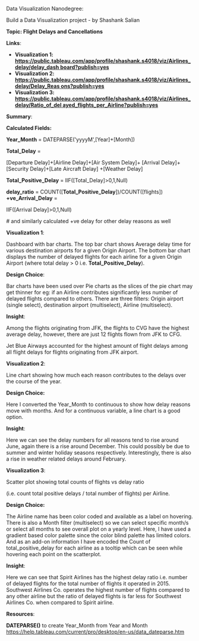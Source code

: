 ﻿Data Visualization Nanodegree:

Build a Data Visualization project - by Shashank Salian

**Topic: Flight Delays and Cancellations**

**Links**:

- **Visualization 1: [https://public.tableau.com/app/profile/shashank.s4018/viz/Airlines_delay/delay_dash board?publish=yes](https://public.tableau.com/app/profile/shashank.s4018/viz/Airlines_delay/delay_dashboard?publish=yes)**
- **Visualization 2: [https://public.tableau.com/app/profile/shashank.s4018/viz/Airlines_delay/Delay_Reas ons?publish=yes](https://public.tableau.com/app/profile/shashank.s4018/viz/Airlines_delay/Delay_Reasons?publish=yes)**
- **Visualization 3: [https://public.tableau.com/app/profile/shashank.s4018/viz/Airlines_delay/Ratio_of_del ayed_flights_per_Airline?publish=yes](https://public.tableau.com/app/profile/shashank.s4018/viz/Airlines_delay/Ratio_of_delayed_flights_per_Airline?publish=yes)**

**Summary**:

**Calculated Fields:**

**Year\_Month** = DATEPARSE('yyyyM',[Year]+[Month])

**Total\_Delay** =

[Departure Delay]+[Airline Delay]+[Air System Delay]+ [Arrival Delay]+[Security Delay]+[Late Aircraft Delay] +[Weather Delay]

**Total\_Positive\_Delay** = IIF([Total\_Delay]>0,1,Null)

**delay\_ratio** = COUNT([**Total\_Positive\_Delay**])/COUNT([flights]) **+ve\_Arrival\_Delay** =

IIF([Arrival Delay]>0,1,Null)

\# and similarly calculated +ve delay for other delay reasons as well

**Visualization 1**:

Dashboard with bar charts. The top bar chart shows Average delay time for various destination airports for a given Origin Airport. The bottom bar chart displays the number of delayed flights for each airline for a given Origin Airport (where total delay > 0 i.e. **Total\_Positive\_Delay**).

**Design Choice**:

Bar charts have been used over Pie charts as the slices of the pie chart may get thinner for eg: if an Airline contributes significantly less number of delayed flights compared to others. There are three filters: Origin airport (single select), destination airport (multiselect), Airline (multiselect).

**Insight**:

Among the flights originating from JFK, the flights to CVG have the highest average delay, however, there are just 12 flights flown from JFK to CFG.

Jet Blue Airways accounted for the highest amount of flight delays among all flight delays for flights originating from JFK airport.

**Visualization 2**:

Line chart showing how much each reason contributes to the delays over the course of the year.

**Design Choice:**

Here I converted the Year\_Month to continuous to show how delay reasons move with months. And for a continuous variable, a line chart is a good option.

**Insight**:

Here we can see the delay numbers for all reasons tend to rise around June, again there is a rise around December. This could possibly be due to summer and winter holiday seasons respectively. Interestingly, there is also a rise in weather related delays around February.

**Visualization 3**:

Scatter plot showing total counts of flights vs delay ratio

(i.e. count total positive delays / total number of flights) per Airline.

**Design Choice:**

The Airline name has been color coded and available as a label on hovering. There is also a Month filter (multiselect) so we can select specific month/s or select all months to see overall plot on a yearly level. Here, I have used a gradient based color palette since the color blind palette has limited colors. And as an add-on information I have encoded the Count of total\_positive\_delay for each airline as a tooltip which can be seen while hovering each point on the scatterplot.

**Insight**:

Here we can see that Spirit Airlines has the highest delay ratio i.e. number of delayed flights for the total number of flights it operated in 2015. Southwest Airlines Co. operates the highest number of flights compared to any other airline but the ratio of delayed flights is far less for Southwest Airlines Co. when compared to Spirit airline.

**Resources**:

**DATEPARSE()** to create Year\_Month from Year and Month <https://help.tableau.com/current/pro/desktop/en-us/data_dateparse.htm>
